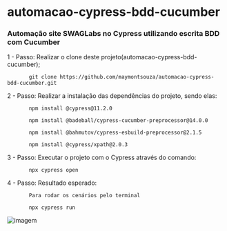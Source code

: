 # automacao-cypress-bdd-cucumber
### Automação site SWAGLabs no Cypress utilizando escrita BDD com Cucumber

1 - Passo: Realizar o clone deste projeto(automacao-cypress-bdd-cucumber);

           git clone https://github.com/maymontsouza/automacao-cypress-bdd-cucumber.git

2 - Passo: Realizar a instalação das dependências do projeto, sendo elas:

           npm install @cypress@11.2.0

           npm install @badeball/cypress-cucumber-preprocessor@14.0.0

           npm install @bahmutov/cypress-esbuild-preprocessor@2.1.5

           npm install @cypress/xpath@2.0.3

3 - Passo: Executar o projeto com o Cypress através do comando:

           npx cypress open
           

4 - Passo: Resultado esperado:
           
           Para rodar os cenários pelo terminal
           
           npx cypress run

![imagem](https://user-images.githubusercontent.com/83167411/209587713-3fd383be-385d-4439-8c6c-4ac131185f46.png)

